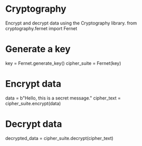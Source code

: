 # Cryptography
Encrypt and decrypt data using the Cryptography library.
from cryptography.fernet import Fernet

# Generate a key
key = Fernet.generate_key()
cipher_suite = Fernet(key)

# Encrypt data
data = b"Hello, this is a secret message."
cipher_text = cipher_suite.encrypt(data)

# Decrypt data
decrypted_data = cipher_suite.decrypt(cipher_text)
